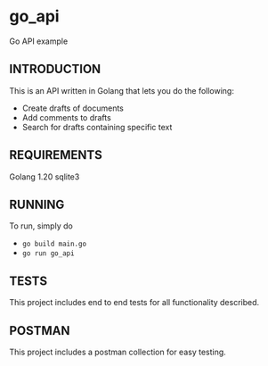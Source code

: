 # go_api
Go API example

 INTRODUCTION
------------

This is an API written in Golang
that lets you do the following:
* Create drafts of documents
* Add comments to drafts
* Search for drafts containing specific text


REQUIREMENTS
-------------

Golang 1.20
sqlite3

RUNNING
-------------
To run, simply do
* `go build main.go`
* `go run go_api`


TESTS
---------------
This project includes end to end tests for all functionality described.

POSTMAN
---------------
This project includes a postman collection for easy testing.